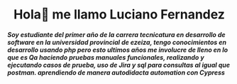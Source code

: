 ### <h1 align="center">Hola👋 me llamo Luciano Fernandez</h1>
<h5>Soy estudiante del primer año de la carrera tecnicatura en desarrollo de software en la universidad provincial de ezeiza, tengo conocimientos en desarrollo usando php pero esto ultimos años me involucre de lleno en lo que es Qa haciendo pruebas manuales funcionales, realizando y ejecutando casos de prueba, uso de Jira y sql para consultas al igual que postman. aprendiendo de manera autodidacta automation con Cypress</h5>

<!--
**lucianofernandezok/lucianofernandezok** is a ✨ _special_ ✨ repository because its `README.md` (this file) appears on your GitHub profile.

Here are some ideas to get you started:

- 🔭 I’m currently working on ...
- 🌱 I’m currently learning ...
- 👯 I’m looking to collaborate on ...
- 🤔 I’m looking for help with ...
- 💬 Ask me about ...
- 📫 How to reach me: ...
- 😄 Pronouns: ...
- ⚡ Fun fact: ...
-->
